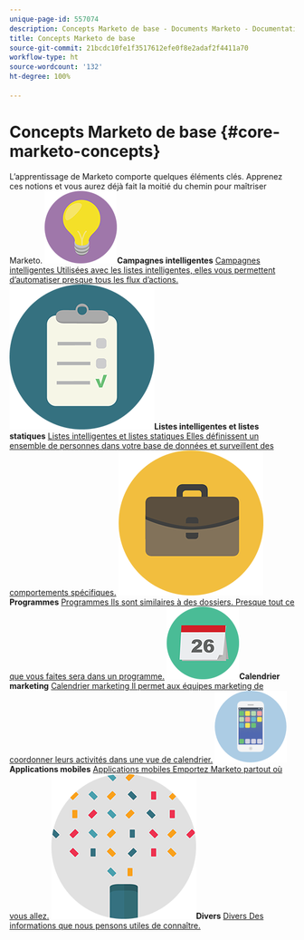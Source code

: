 ```yaml
---
unique-page-id: 557074
description: Concepts Marketo de base - Documents Marketo - Documentation du produit
title: Concepts Marketo de base
source-git-commit: 21bcdc10fe1f3517612efe0f8e2adaf2f4411a70
workflow-type: ht
source-wordcount: '132'
ht-degree: 100%

---
```



# Concepts Marketo de base {#core-marketo-concepts}

L’apprentissage de Marketo comporte quelques éléments clés. Apprenez ces notions et vous aurez déjà fait la moitié du chemin pour maîtriser Marketo.
**![Campagnes intelligentes](assets/seo-01.png)Campagnes intelligentes** [Campagnes intelligentes Utilisées avec les listes intelligentes, elles vous permettent d’automatiser presque tous les flux d’actions.](https://docs.marketo.com/display/DOCS/Smart+Campaigns)     **![Listes intelligentes et listes statiques](assets/office-35.png)Listes intelligentes et listes statiques** [Listes intelligentes et listes statiques Elles définissent un ensemble de personnes dans votre base de données et surveillent des comportements spécifiques.](https://docs.marketo.com/display/DOCS/Smart+Lists+and+Static+Lists)     **![Programmes](assets/office-02.png)Programmes** [Programmes Ils sont similaires à des dossiers. Presque tout ce que vous faites sera dans un programme.](https://docs.marketo.com/display/DOCS/Programs)     **![Calendrier marketing](assets/office-10.png)Calendrier marketing** [Calendrier marketing Il permet aux équipes marketing de coordonner leurs activités dans une vue de calendrier.](https://docs.marketo.com/display/DOCS/Marketing+Calendar)     **![Applications mobiles](assets/mobile-apps.png)Applications mobiles** [Applications mobiles Emportez Marketo partout où vous allez.](core-marketo-concepts/mobile-apps.md)     **![Divers](assets/party-11.png)Divers** [Divers Des informations que nous pensons utiles de connaître.](https://docs.marketo.com/display/DOCS/Miscellaneous)
